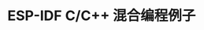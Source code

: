 <!--
 * @Author: 小土坡 xiaotupo@163.com
 * @Date: 2025-05-12 23:24:30
 * @LastEditors: 小土坡 xiaotupo@163.com
 * @LastEditTime: 2025-05-12 23:24:54
 * @FilePath: /cpp_demo/README.md
 * @Description: 
 * 
 * Copyright (c) 2025 by 小土坡, All Rights Reserved. 
-->
# ESP-IDF C/C++ 混合编程例子
